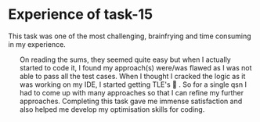 # Experience of task-15

<p>This task was one of the most challenging, brainfrying and time consuming in my experience. 
<ul>On reading the sums, they seemed quite easy but when I actually started to code it, I found my approach(s) were/was flawed as I was not able to pass all the test cases. When I thought I cracked the logic as it was working on my IDE, I started getting TLE's 🥲 . So for a single qsn I had to come up with many approaches so that I can refine my further approaches. Completing this task gave me immense satisfaction and also helped me develop my optimisation skills for coding.</ul></p>
